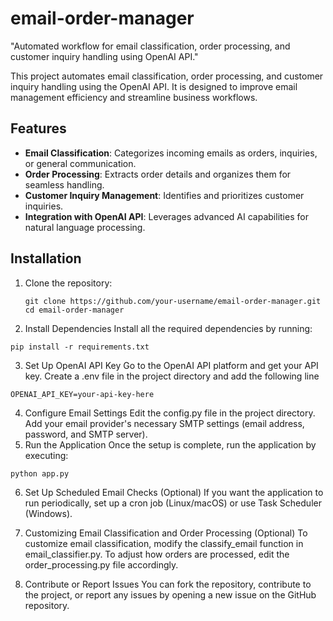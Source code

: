 # email-order-manager
"Automated workflow for email classification, order processing, and customer inquiry handling using OpenAI API."

This project automates email classification, order processing, and customer inquiry handling using the OpenAI API. It is designed to improve email management efficiency and streamline business workflows.

## Features
- **Email Classification**: Categorizes incoming emails as orders, inquiries, or general communication.
- **Order Processing**: Extracts order details and organizes them for seamless handling.
- **Customer Inquiry Management**: Identifies and prioritizes customer inquiries.
- **Integration with OpenAI API**: Leverages advanced AI capabilities for natural language processing.

## Installation
1. Clone the repository:
   ```
   git clone https://github.com/your-username/email-order-manager.git
   cd email-order-manager
   
2. Install Dependencies
Install all the required dependencies by running:
 ```
pip install -r requirements.txt
```
3. Set Up OpenAI API Key
Go to the OpenAI API platform and get your API key.
Create a .env file in the project directory and add the following line
 ```
OPENAI_API_KEY=your-api-key-here
```

4. Configure Email Settings
Edit the config.py file in the project directory.
Add your email provider's necessary SMTP settings (email address, password, and SMTP server).
5. Run the Application
Once the setup is complete, run the application by executing:
``` 
python app.py
```
6. Set Up Scheduled Email Checks (Optional)
If you want the application to run periodically, set up a cron job (Linux/macOS) or use Task Scheduler (Windows).

8. Customizing Email Classification and Order Processing (Optional)
To customize email classification, modify the classify_email function in email_classifier.py.
To adjust how orders are processed, edit the order_processing.py file accordingly.

10. Contribute or Report Issues
You can fork the repository, contribute to the project, or report any issues by opening a new issue on the GitHub repository.


